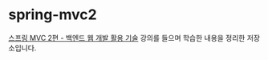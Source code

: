 # spring-mvc2

[스프링 MVC 2편 - 백엔드 웹 개발 활용 기술](https://www.inflearn.com/course/%EC%8A%A4%ED%94%84%EB%A7%81-mvc-2)
강의를 들으며 학습한 내용을 정리한 저장소입니다.
